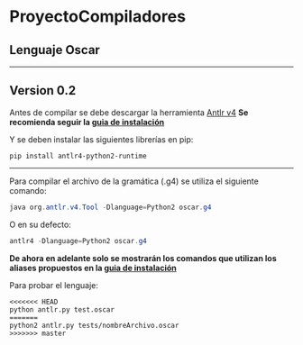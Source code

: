 # ProyectoCompiladores

## Lenguaje Oscar

---
## Version 0.2

Antes de compilar se debe descargar la herramienta [Antlr v4]
__Se recomienda seguir la [guia de instalación]__

Y se deben instalar las siguientes librerías en pip:

```python2
pip install antlr4-python2-runtime
```
---

Para compilar el archivo de la gramática (.g4) se utiliza el siguiente comando:

```java
java org.antlr.v4.Tool -Dlanguage=Python2 oscar.g4
```
O en su defecto:

```java
antlr4 -Dlanguage=Python2 oscar.g4
```
__De ahora en adelante solo se mostrarán los comandos que utilizan los aliases propuestos en la [guia de instalación]__

Para probar el lenguaje:

```python2
<<<<<<< HEAD
python antlr.py test.oscar
=======
python2 antlr.py tests/nombreArchivo.oscar
>>>>>>> master
```

[Antlr v4]: https://www.antlr.org/download.html
[guia de instalación]: https://github.com/antlr/antlr4/blob/master/doc/getting-started.md